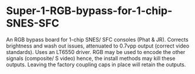 # Super-1-RGB-bypass-for-1-chip-SNES-SFC

An RGB bypass board for 1-chip SNES/ SFC consoles (Phat & JR). Corrects brightness and wash out issues, attenuated to 0.7vpp output (correct video standards). Uses an LT6550 driver.
RGB may be used to encode the other signals (composite/ S video)
hence, the install methods may kill these outputs. Leaving the factory coupling caps in place will retain the outputs.
